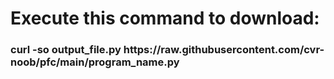 <h1>Execute this command to download:</h1>
<h3>curl -so output_file.py https://raw.githubusercontent.com/cvr-noob/pfc/main/program_name.py</h3>

